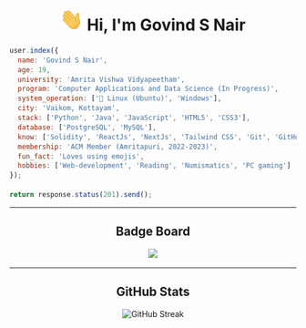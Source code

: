 <h1 align="center"><img src="https://github.com/Govind-S-Nair/Govind-S-Nair/blob/main/GIFs/wave.gif" width="40px" height="40px"> Hi, I'm Govind S Nair </h1>

```javascript
user.index({
  name: 'Govind S Nair',
  age: 19,
  university: 'Amrita Vishwa Vidyapeetham',
  program: 'Computer Applications and Data Science (In Progress)',
  system_operation: ['🐧 Linux (Ubuntu)', 'Windows'],
  city: 'Vaikom, Kottayam',
  stack: ['Python', 'Java', 'JavaScript', 'HTML5', 'CSS3'],
  database: ['PostgreSQL', 'MySQL'],
  know: ['Solidity', 'ReactJs', 'NextJs', 'Tailwind CSS', 'Git', 'GitHub'],
  membership: 'ACM Member (Amritapuri, 2022-2023)',
  fun_fact: 'Loves using emojis',
  hobbies: ['Web-development', 'Reading', 'Numismatics', 'PC gaming']
});

return response.status(201).send();
```

<div align="center">
  <hr><h2>Badge Board</h2><img src="https://holopin.io/api/user/board?user=g0v1nd"/><hr>
  <h2>GitHub Stats</h2><img src="https://streak-stats.demolab.com?user=Govind-S-Nair&count_private=true&theme=dark&border_radius=20" alt="GitHub Streak">
</div>
